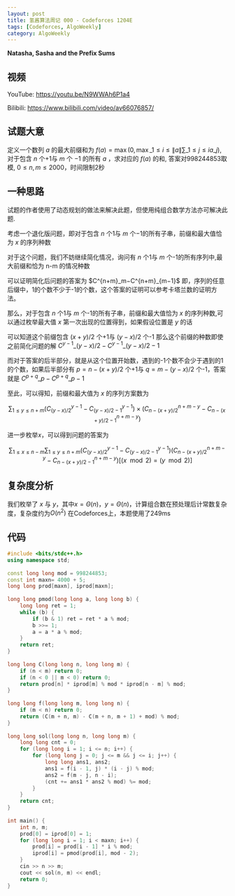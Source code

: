 ```yaml
---
layout: post
title: 氢酱算法周记 000 - Codeforces 1204E
tags: [Codeforces, AlgoWeekly]
category: AlgoWeekly
---
```


**Natasha, Sasha and the Prefix Sums**

## 视频

YouTube: https://youtu.be/N9WWAh6P1a4

Bilibili: https://www.bilibili.com/video/av66076857/

## 试题大意

定义一个数列 $a$ 的最大前缀和为 $f(a)=\max(0,\max\limits\_{1\le i\le \|a\|} \sum\limits\_{1\le j\le i} a\_j )$, 对于包含 $n$ 个+1与 $m$ 个 −1 的所有 $a$ ，求对应的 $f(a)$ 的和, 答案对998244853取模, $0\le n, m\le 2000$，时间限制2秒

## 一种思路

试题的作者使用了动态规划的做法来解决此题，但使用纯组合数学方法亦可解决此题.

考虑一个退化版问题，即对于包含 $n$ 个1与 $m$ 个−1的所有子串，前缀和最大值恰为 $x$ 的序列种数

对于这个问题，我们不妨继续简化情况，询问有 $n$ 个1与 $m$ 个-1的所有序列中,最大前缀和恰为 n-m 的情况种数

可以证明简化后问题的答案为 $C^{n+m}\_m−C^{n+m}\_{m−1}\$
即，序列的任意后缀中，1的个数不少于-1的个数，这个答案的证明可以参考卡塔兰数的证明方法。

那么，对于包含 $n$ 个1与 $m$ 个-1的所有子串，前缀和最大值恰为 $x$ 的序列种数,可以通过枚举最大值 $x$ 第一次出现的位置得到，如果假设位置是 $y$ 的话

可以知道这个前缀包含 $(x+y)/2$ 个+1与 $(y-x)/2$ 个-1
那么这个前缀的种数即使之前简化问题的解 $C^{y-1}\_{(y-x)/2} - C^{y-1}\_{(y-x)/2-1}$

而对于答案的后半部分，就是从这个位置开始数，遇到的-1个数不会少于遇到的1的个数，如果后半部分有 $p=n−(x+y)/2$ 个+1与 $q=m−(y−x)/2$ 个-1，答案就是 $C^{p+q}\_{p} - C^{p+q}\_{p-1}$

至此，可以得知，前缀和最大值为 $x$ 的序列方案数为

$$
\sum_{1\le y\le n+m} \left(C^{y-1}_{(y-x)/2} - C^{y-1}_{(y-x)/2 - 1}\right) \times \left(C^{n+m-y}_{n-(x+y)/2} - C^{n+m-y}_{n-(x+y)/2-1}\right)
$$

进一步枚举𝑥，可以得到问题的答案为

$$
\sum_{1\le x \le n-m}\sum_{1\le y\le n+m} \left(C^{y-1}_{(y-x)/2} - C^{y-1}_{(y-x)/2 - 1}\right)\left(C^{n+m-y}_{n-(x+y)/2} - C^{n+m-y}_{n-(x+y)/2-1}\right)\left[(x\mod 2)=(y\mod 2)\right]
$$

## 复杂度分析

我们枚举了 $x$ 与 $y$，其中$x=\Theta(n) ，y=\Theta(n)$，计算组合数在预处理后计常数复杂度，复杂度约为$O(n^2)$
在Codeforces上，本题使用了249ms

## 代码

```cpp
#include <bits/stdc++.h>
using namespace std;
 
const long long mod = 998244853;
const int maxn= 4000 + 5;
long long prod[maxn], iprod[maxn];
 
long long pmod(long long a, long long b) {
	long long ret = 1;
	while (b) {
		if (b & 1) ret = ret * a % mod;
		b >>= 1;
		a = a * a % mod;
	}
	return ret;
}
 
long long C(long long n, long long m) {
	if (n < m) return 0;
	if (n < 0 || m < 0) return 0;
	return prod[n] * iprod[m] % mod * iprod[n - m] % mod;
}
 
long long f(long long m, long long n) {
	if (m < n) return 0;
	return (C(m + n, m) - C(m + n, m + 1) + mod) % mod;
}
 
long long sol(long long n, long long m) {
	long long cnt = 0;
	for (long long i = 1; i <= n; i++) {
		for (long long j = 0; j <= m && j <= i; j++) {
			long long ans1, ans2;
			ans1 = f(i - 1, j) * (i - j) % mod;
			ans2 = f(m - j, n - i);
			(cnt += ans1 * ans2 % mod) %= mod;
		}
	}
	return cnt;
}
 
int main() {
	int n, m;
	prod[0] = iprod[0] = 1;
	for (long long i = 1; i < maxn; i++) {
		prod[i] = prod[i - 1] * i % mod;
		iprod[i] = pmod(prod[i], mod - 2);
	}
	cin >> n >> m;
	cout << sol(n, m) << endl;
	return 0;
}
```
